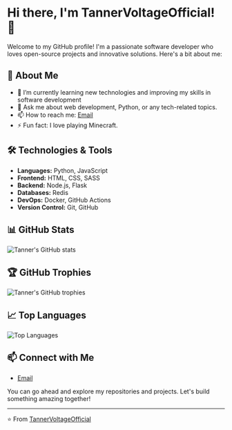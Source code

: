 # Hi there, I'm TannerVoltageOfficial! 👋

Welcome to my GitHub profile! I'm a passionate software developer who loves open-source projects and innovative solutions. Here's a bit about me:

## 🚀 About Me

- 🌱 I’m currently learning new technologies and improving my skills in software development
- 💬 Ask me about web development, Python, or any tech-related topics.
- 📫 How to reach me: [Email](mailto:tannervoltage@gmail.com)
- ⚡ Fun fact: I love playing Minecraft.

## 🛠️ Technologies & Tools

- **Languages:** Python, JavaScript
- **Frontend:** HTML, CSS, SASS
- **Backend:** Node.js, Flask
- **Databases:** Redis
- **DevOps:** Docker, GitHub Actions
- **Version Control:** Git, GitHub

## 📊 GitHub Stats

![Tanner's GitHub stats](https://github-readme-stats.vercel.app/api?username=TannerVoltageOfficial&show_icons=true&theme=radical)

## 🏆 GitHub Trophies

![Tanner's GitHub trophies](https://github-profile-trophy.vercel.app/?username=TannerVoltageOfficial&theme=radical)

## 📈 Top Languages

![Top Languages](https://github-readme-stats.vercel.app/api/top-langs/?username=TannerVoltageOfficial&layout=compact&theme=radical)

## 📫 Connect with Me

- [Email](mailto:tannervoltage@gmail.com)

You can go ahead and explore my repositories and projects. Let's build something amazing together!

---

⭐️ From [TannerVoltageOfficial](https://github.com/TannerVoltageOfficial)
